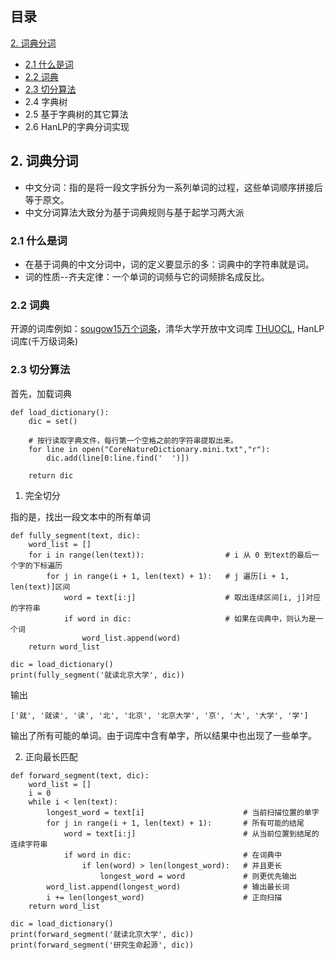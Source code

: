 ## 目录
[2. 词典分词](#2-词典分词)
-    [2.1 什么是词](#2-1)
-    [2.2 词典](#2-2)
-    [2.3 切分算法](#2-3)
-    2.4 字典树
-    2.5 基于字典树的其它算法
-    2.6 HanLP的字典分词实现

## 2. 词典分词
- 中文分词：指的是将一段文字拆分为一系列单词的过程，这些单词顺序拼接后等于原文。
- 中文分词算法大致分为基于词典规则与基于起学习两大派
<span id='2-1'></span>

### 2.1 什么是词
- 在基于词典的中文分词中，词的定义要显示的多：词典中的字符串就是词。
- 词的性质--齐夫定律：一个单词的词频与它的词频排名成反比。
<span id='2-2'></span>
### 2.2 词典
开源的词库例如：[sougow15万个词条](https://www.sogou.com/labs/resource/w.php)，清华大学开放中文词库 [THUOCL](http://thuocl.thunlp.org), HanLP词库(千万级词条)
<span id='2-3'></span>
### 2.3 切分算法
首先，加载词典

```
def load_dictionary():
    dic = set()

    # 按行读取字典文件，每行第一个空格之前的字符串提取出来。
    for line in open("CoreNatureDictionary.mini.txt","r"):
        dic.add(line[0:line.find('	')])
    
    return dic
```
1. 完全切分

指的是，找出一段文本中的所有单词

```
def fully_segment(text, dic):
    word_list = []
    for i in range(len(text)):                  # i 从 0 到text的最后一个字的下标遍历
        for j in range(i + 1, len(text) + 1):   # j 遍历[i + 1, len(text)]区间
            word = text[i:j]                    # 取出连续区间[i, j]对应的字符串
            if word in dic:                     # 如果在词典中，则认为是一个词
                word_list.append(word)
    return word_list
  
dic = load_dictionary()
print(fully_segment('就读北京大学', dic))
```
输出

```
['就', '就读', '读', '北', '北京', '北京大学', '京', '大', '大学', '学']
```
输出了所有可能的单词。由于词库中含有单字，所以结果中也出现了一些单字。

2. 正向最长匹配

```
def forward_segment(text, dic):
    word_list = []
    i = 0
    while i < len(text):
        longest_word = text[i]                      # 当前扫描位置的单字
        for j in range(i + 1, len(text) + 1):       # 所有可能的结尾
            word = text[i:j]                        # 从当前位置到结尾的连续字符串
            if word in dic:                         # 在词典中
                if len(word) > len(longest_word):   # 并且更长
                    longest_word = word             # 则更优先输出
        word_list.append(longest_word)              # 输出最长词
        i += len(longest_word)                      # 正向扫描
    return word_list

dic = load_dictionary()
print(forward_segment('就读北京大学', dic))
print(forward_segment('研究生命起源', dic))
```


